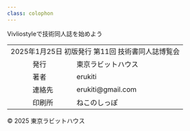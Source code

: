 ```yaml
---
class: colophon
---
```


<div>
    <!-- 余白 -->
</div>

<div>
    <div class="colophon-title">Vivliostyleで技術同人誌を始めよう</div>
    <table>
        <tr>
            <td colspan="3">2025年1月25日 初版発行 第11回 技術書同人誌博覧会</td>
        </tr>
        <tr>
            <td>　</td>
            <td>発行</td>
            <td>東京ラビットハウス</td>
        </tr>
        <tr>
            <td>　</td>
            <td>著者</td>
            <td>erukiti</td>
        </tr>
        <tr>
            <td>　</td>
            <td>連絡先</td>
            <td>erukiti@gmail.com</td>
        </tr>
        <tr>
            <td>　</td>
            <td>印刷所</td>
            <td>ねこのしっぽ</td>
        </tr>
    </table>
    <div>&copy; 2025 東京ラビットハウス</div>
</div>
